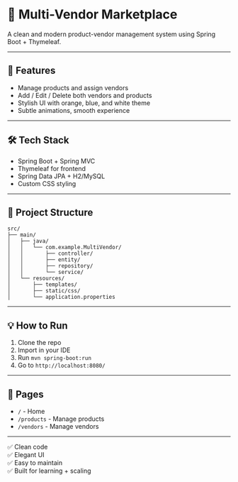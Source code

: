 # 🛒 Multi-Vendor Marketplace

A clean and modern product-vendor management system using Spring Boot + Thymeleaf.

---

## 🚀 Features

- Manage products and assign vendors
- Add / Edit / Delete both vendors and products
- Stylish UI with orange, blue, and white theme
- Subtle animations, smooth experience

---

## 🛠 Tech Stack

- Spring Boot + Spring MVC
- Thymeleaf for frontend
- Spring Data JPA + H2/MySQL
- Custom CSS styling

---

## 📂 Project Structure
```
src/
├── main/
│   ├── java/
│   │   └── com.example.MultiVendor/
│   │       ├── controller/
│   │       ├── entity/
│   │       ├── repository/
│   │       └── service/
│   └── resources/
│       ├── templates/
│       ├── static/css/
│       └── application.properties
```
---

## 💡 How to Run

1. Clone the repo
2. Import in your IDE
3. Run `mvn spring-boot:run`
4. Go to `http://localhost:8080/`

---

## 🔗 Pages

- `/` - Home
- `/products` - Manage products
- `/vendors` - Manage vendors

---

✅ Clean code  
✅ Elegant UI  
✅ Easy to maintain  
✅ Built for learning + scaling
